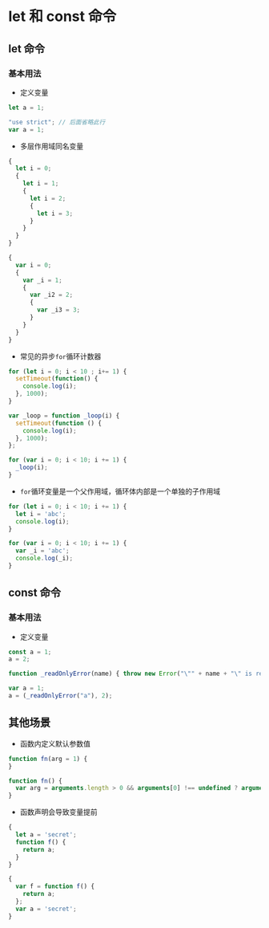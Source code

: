 # let 和 const 命令

## let 命令

### 基本用法

+ 定义变量

```javascript
let a = 1;
```

```javascript
"use strict"; // 后面省略此行
var a = 1;
```

+ 多层作用域同名变量

```javascript
{
  let i = 0;
  {
  	let i = 1;
    {
  	  let i = 2;
      {
  	  	let i = 3;
  	  }
  	}
  }
}
```

```javascript
{
  var i = 0;
  {
    var _i = 1;
    {
      var _i2 = 2;
      {
        var _i3 = 3;
      }
    }
  }
}
```

+ 常见的异步`for`循环计数器

```javascript
for (let i = 0; i < 10 ; i+= 1) {
  setTimeout(function() {
  	console.log(i);
  }, 1000);
}
```

```javascript
var _loop = function _loop(i) {
  setTimeout(function () {
    console.log(i);
  }, 1000);
};

for (var i = 0; i < 10; i += 1) {
  _loop(i);
}
```

+ `for`循环变量是一个父作用域，循环体内部是一个单独的子作用域

```javascript
for (let i = 0; i < 10; i += 1) {
  let i = 'abc';
  console.log(i);
}
```

```javascript
for (var i = 0; i < 10; i += 1) {
  var _i = 'abc';
  console.log(_i);
}
```


## const 命令

### 基本用法
+ 定义变量
```javascript
const a = 1;
a = 2;
```

```javascript
function _readOnlyError(name) { throw new Error("\"" + name + "\" is read-only"); }

var a = 1;
a = (_readOnlyError("a"), 2);
```

## 其他场景

+ 函数内定义默认参数值

```javascript
function fn(arg = 1) {
}
```

```javascript
function fn() {
  var arg = arguments.length > 0 && arguments[0] !== undefined ? arguments[0] : 1;
}
```

+ 函数声明会导致变量提前

```javascript
{
  let a = 'secret';
  function f() {
    return a;
  }
}
```
```javascript
{
  var f = function f() {
    return a;
  };
  var a = 'secret';
}
```

